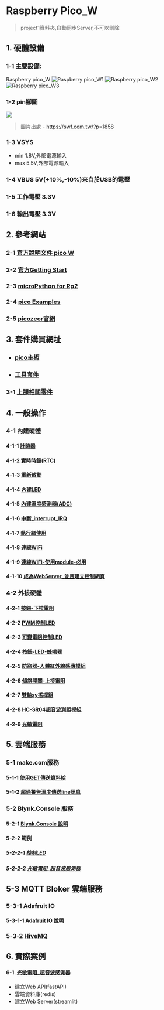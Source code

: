 # Raspberry Pico_W

> project1資料夾,自動同步Server,不可以刪除

## 1. 硬體設備
### 1-1 主要設備:
Raspberry pico_W
![Raspberry pico_W1](./images/pick_w1.jpeg)
![Raspberry pico_W2](./images/pick_w2.jpeg)
![Raspberry pico_W3](./images/pick_w3.jpeg)

### 1-2 pin腳圖

![](./images/raspberry_pi_pico_w.png)

> 圖片出處 - https://swf.com.tw/?p=1858

### 1-3 VSYS
- min 1.8V,外部電源輸入
- max 5.5V,外部電源輸入

### 1-4 VBUS 5V(+10%,-10%)來自於USB的電壓

### 1-5 工作電壓 3.3V

### 1-6 輸出電壓 3.3V

## 2. 參考網站


### 2-1 [官方說明文件 pico W](https://www.raspberrypi.com/documentation/microcontrollers/raspberry-pi-pico.html#raspberry-pi-pico-w19)

### 2-2 [官方Getting Start](https://www.raspberrypi.com/documentation/microcontrollers/micropython.html)

### 2-3 [microPython for Rp2](https://docs.micropython.org/en/latest/rp2/general.html)

### 2-4 [pico Examples](https://github.com/raspberrypi/pico-micropython-examples/tree/master)

### 2-5 [picozeor官網](https://picozero.readthedocs.io/en/latest/)

## 3. 套件購買網址
- ### [pico主板](https://piepie.com.tw/product/raspberry-pi-pico-wh?hilite=pico)

- ### [工具套件](https://piepie.com.tw/product/gpio-game-console-starter-kit)
 
### 3-1 [上課相關零件](./周邊零件/README.md)

## 4. 一般操作
### 4-1 內建硬體

#### 4-1-1 [計時器](./一般操作/0_1計時器/)

#### 4-1-2 [實時時鐘(RTC)](./一般操作/0_2實時時鐘(Real_Time_Clock))

#### 4-1-3 [重新啟動](./一般操作/0_3重新啟動(WTD))

#### 4-1-4 [內建LED](./一般操作/0_4內建LED)

#### 4-1-5 [內建溫度感測器(ADC)](./一般操作/0_5內建溫度感測器(ADC))

#### 4-1-6 [中斷_interrupt_IRQ](./一般操作/0_6中斷_interrupt_IRQ)

#### 4-1-7 [執行緒使用](./一般操作/0_7執行緒使用)

#### 4-1-8 [連線WiFi](./連線WiFi)

#### 4-1-9 [連線WiFi-使用module-必用](./連線WiFi/module方式)

#### 4-1-10 [成為WebServer_並且建立控制網頁](./當作WebServer)

### 4-2 外接硬體

#### 4-2-1 [按鈕-下拉電阻](./一般操作/1_1_0按鈕和LED/)

#### 4-2-2 [PWM控制LED](./一般操作/1_1_2_PWM控制LED)

#### 4-2-3 [可變電阻控制LED](./一般操作/1_1_3_可變電阻控制LED)

#### 4-2-4 [按鈕-LED-蜂鳴器](./一般操作/2_1按鈕_LED_蜂鳴器) 

#### 4-2-5 [防盜器-人體紅外線感應模組](./一般操作/2_2防盜器)

#### 4-2-6 [傾斜開關-上接電阻](./一般操作/2_3傾斜滾珠開關)

#### 4-2-7 [雙軸xy搖桿組](./一般操作/2_4雙軸xy搖桿組)

#### 4-2-8 [HC-SR04超音波測距模組](./一般操作/2_5超音波感測器)

#### 4-2-9 [光敏電阻](./一般操作/2_6光敏電阻)

## 5. 雲端服務

### 5-1 make.com服務

#### 5-1-1 [使用GET傳送資料給](./使用make/)
#### 5-1-2 [超過警告溫度傳送line訊息](./使用make/超過警告溫度傳送line訊息/)

### 5-2 Blynk.Console 服務
#### 5-2-1 [Blynk.Console 說明](./使用Blynk_Console/)

#### 5-2-2 範例
##### 5-2-2-1 [控制LED](./使用Blynk_Console/1控制LED/)
##### 5-2-2-2 [光敏電阻_超音波感測器](./使用Blynk_Console/2光敏電阻_超音波感測器)

## 5-3 MQTT Bloker 雲端服務
### 5-3-1 Adafruit IO
#### 5-3-1-1 [Adafruit IO 說明](https://core-electronics.com.au/guides/getting-started-with-mqtt-on-raspberry-pi-pico-w-connect-to-the-internet-of-things/#adafruit-io)

### 5-3-2 [HiveMQ](https://www.hivemq.com/mqtt/public-mqtt-broker/)


## 6. 實際案例
#### 6-1. [光敏電阻_超音波感測器](./project1/)
- 建立Web API(fastAPI)
- 雲端資料庫(redis)
- 建立Web Server(streamlit)



